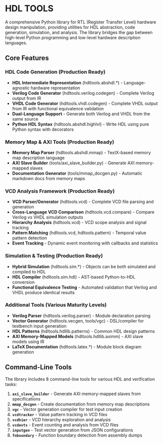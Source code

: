 # HDL TOOLS

A comprehensive Python library for RTL (Register Transfer Level) hardware design manipulation, providing utilities for HDL abstraction, code generation, simulation, and analysis. The library bridges the gap between high-level Python programming and low-level hardware description languages.

## Core Features

### HDL Code Generation (Production Ready)
* **HDL Intermediate Representation** (hdltools.abshdl.*) - Language-agnostic hardware representation
* **Verilog Code Generator** (hdltools.verilog.codegen) - Complete Verilog output from IR
* **VHDL Code Generator** (hdltools.vhdl.codegen) - Complete VHDL output from IR with functional equivalence validation
* **Dual-Language Support** - Generate both Verilog and VHDL from the same source
* **Python HDL Syntax** (hdltools.abshdl.highlvl) - Write HDL using pure Python syntax with decorators

### Memory Map & AXI Tools (Production Ready)
* **Memory Map Parser** (hdltools.abshdl.mmap) - TextX-based memory map description language
* **AXI Slave Builder** (tools/axi_slave_builder.py) - Generate AXI memory-mapped slaves
* **Documentation Generator** (tools/mmap_docgen.py) - Automatic markdown docs from memory maps

### VCD Analysis Framework (Production Ready)
* **VCD Parser/Generator** (hdltools.vcd) - Complete VCD file parsing and generation
* **Cross-Language VCD Comparison** (hdltools.vcd.compare) - Compare Verilog vs VHDL simulation outputs
* **Hierarchy Analysis** (hdltools.vcd) - VCD scope analysis and signal tracking
* **Pattern Matching** (hdltools.vcd, hdltools.pattern) - Temporal value pattern detection
* **Event Tracking** - Dynamic event monitoring with callbacks and statistics

### Simulation & Testing (Production Ready)
* **Hybrid Simulation** (hdltools.sim.*) - Objects can be both simulated and compiled to HDL
* **HDL Compiler** (hdltools.sim.hdl) - AST-based Python-to-HDL conversion
* **Functional Equivalence Testing** - Automated validation that Verilog and VHDL produce identical results

### Additional Tools (Various Maturity Levels)
* **Verilog Parser** (hdltools.verilog.parser) - Module declaration parsing
* **Vector Generator** (hdltools.vecgen, tools/vgc) - DSL/compiler for testbench input generation
* **HDL Patterns** (hdltools.hdllib.patterns) - Common HDL design patterns
* **AXI Memory-Mapped Models** (hdltools.hdllib.aximm) - AXI slave models using IR
* **LaTeX Documentation** (hdltools.latex.*) - Module block diagram generation

## Command-Line Tools

The library includes 8 command-line tools for various HDL and verification tasks:

1. **`axi_slave_builder`** - Generate AXI memory-mapped slaves from specifications
2. **`mmap_docgen`** - Create documentation from memory map descriptions  
3. **`vgc`** - Vector generation compiler for test input creation
4. **`vcdtracker`** - Value pattern tracking in VCD files
5. **`vcdhier`** - VCD hierarchy exploration and analysis
6. **`vcdevts`** - Event counting and analysis from VCD files
7. **`inputgen`** - Test vector generation from JSON configurations
8. **`fnboundary`** - Function boundary detection from assembly dumps
